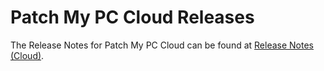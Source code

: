 # Patch My PC Cloud Releases

The Release Notes for Patch My PC Cloud can be found at [Release Notes (Cloud)](../patch-my-pc-cloud/cloud-release-notes.md).